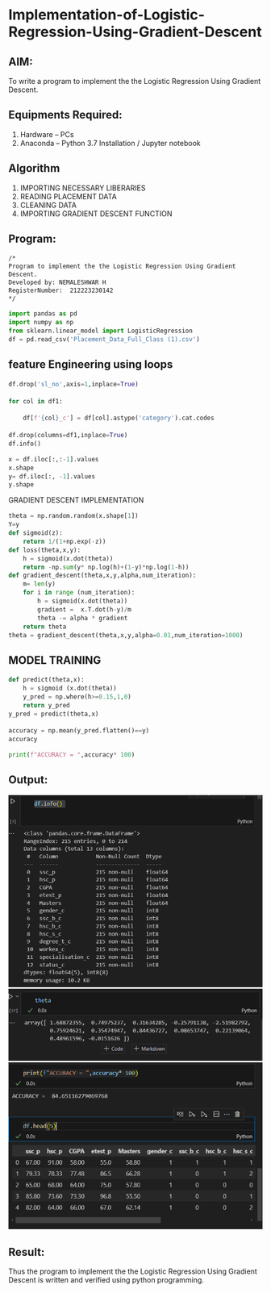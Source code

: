 # Implementation-of-Logistic-Regression-Using-Gradient-Descent

## AIM:
To write a program to implement the the Logistic Regression Using Gradient Descent.

## Equipments Required:
1. Hardware – PCs
2. Anaconda – Python 3.7 Installation / Jupyter notebook

## Algorithm
1. IMPORTING NECESSARY LIBERARIES
2. READING PLACEMENT DATA
3. CLEANING DATA
4. IMPORTING GRADIENT DESCENT FUNCTION

## Program:
```
/*
Program to implement the the Logistic Regression Using Gradient Descent.
Developed by: NEMALESHWAR H
RegisterNumber:  212223230142
*/
```
```py
import pandas as pd
import numpy as np
from sklearn.linear_model import LogisticRegression
df = pd.read_csv('Placement_Data_Full_Class (1).csv')
```
## feature Engineering using loops
```py
df.drop('sl_no',axis=1,inplace=True)

for col in df1:
   
    df[f'{col}_c'] = df[col].astype('category').cat.codes

df.drop(columns=df1,inplace=True)
df.info()

```
```py
x = df.iloc[:,:-1].values
x.shape
y= df.iloc[:, -1].values
y.shape
```
GRADIENT DESCENT IMPLEMENTATION
```py
theta = np.random.random(x.shape[1])
Y=y
def sigmoid(z):
    return 1/(1+np.exp(-z))
def loss(theta,x,y):
    h = sigmoid(x.dot(theta))
    return -np.sum(y* np.log(h)+(1-y)*np.log(1-h))
def gradient_descent(theta,x,y,alpha,num_iteration):
    m= len(y)
    for i in range (num_iteration):
        h = sigmoid(x.dot(theta))
        gradient =  x.T.dot(h-y)/m
        theta -= alpha * gradient
    return theta
theta = gradient_descent(theta,x,y,alpha=0.01,num_iteration=1000)
```
## MODEL TRAINING
```py
def predict(theta,x):
    h = sigmoid (x.dot(theta))
    y_pred = np.where(h>=0.15,1,0)
    return y_pred
y_pred = predict(theta,x)

accuracy = np.mean(y_pred.flatten()==y)
accuracy
```
```py
print(f"ACCURACY = ",accuracy* 100)
```
## Output:
![alt text](image1.png)
![alt text](image2.png)
![alt text](image3.png)
## Result:
Thus the program to implement the the Logistic Regression Using Gradient Descent is written and verified using python programming.

